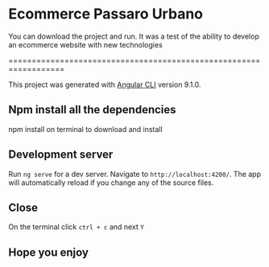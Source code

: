 # Ecommerce Passaro Urbano

You can download the project and run.
It was a test of the ability to develop an ecommerce website with new technologies

==================================================================

This project was generated with [Angular CLI](https://github.com/angular/angular-cli) version 9.1.0.

## Npm install all the dependencies

npm install on terminal to download and install

## Development server 

Run `ng serve` for a dev server.
Navigate to `http://localhost:4200/`.
The app will automatically reload if you change any of the source files.

## Close

On the terminal click `ctrl + c` and next `Y`

## Hope you enjoy

